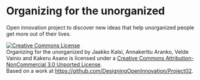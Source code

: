 Organizing for the unorganized
==============================

Open innovation project to discover new ideas that help unorganized people get more out of their lives.

<a rel="license" href="http://creativecommons.org/licenses/by-nc/3.0/deed.en_US"><img alt="Creative Commons License" style="border-width:0" src="http://i.creativecommons.org/l/by-nc/3.0/88x31.png" /></a><br /><span xmlns:dct="http://purl.org/dc/terms/" property="dct:title">Organizing for the unorganized</span> by <span xmlns:cc="http://creativecommons.org/ns#" property="cc:attributionName">Jaakko Kalsi, Annakerttu Aranko, Velde Vainio and Kakeru Asano</span> is licensed under a <a rel="license" href="http://creativecommons.org/licenses/by-nc/3.0/deed.en_US">Creative Commons Attribution-NonCommercial 3.0 Unported License</a>.<br />Based on a work at <a xmlns:dct="http://purl.org/dc/terms/" href="https://github.com/DesigningOpenInnovation/Project02" rel="dct:source">https://github.com/DesigningOpenInnovation/Project02</a>.
